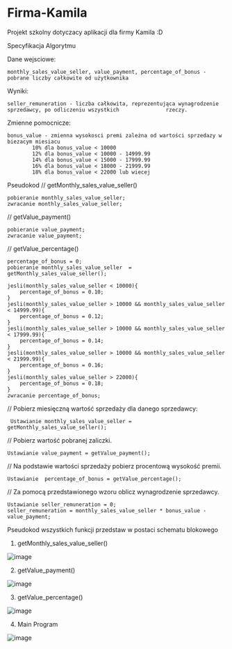 # Firma-Kamila
Projekt szkolny dotyczacy aplikacji dla firmy Kamila :D


Specyfikacja Algorytmu

Dane wejsciowe:

	monthly_sales_value_seller, value_payment, percentage_of_bonus - pobrane liczby całkowite od użytkownika
Wyniki: 

	seller_remuneration - liczba całkowita, reprezentująca wynagrodzenie sprzedawcy, po odliczeniu wszystkich 				rzeczy.
Zmienne pomocnicze:

	bonus_value - zmienna wysokosci premi zależna od wartości sprzedazy w biezacym miesiacu
			10% dla bonus_value < 10000
			12% dla bonus_value < 10000 - 14999.99
			14% dla bonus_value < 15000 - 17999.99
			16% dla bonus_value < 18000 - 21999.99
			18% dla bonus_value < 22000 lub wiecej 




Pseudokod
// getMonthly_sales_value_seller()

	pobieranie monthly_sales_value_seller;
	zwracanie monthly_sales_value_seller;
	
// getValue_payment()

	pobieranie value_payment;
	zwracanie value_payment;

// getValue_percentage()

	percentage_of_bonus = 0;
	pobieranie monthly_sales_value_seller  = getMonthly_sales_value_seller();
 
	jesli(monthly_sales_value_seller < 10000){
		percentage_of_bonus = 0.10;
	}
	jesli(monthly_sales_value_seller > 10000 && monthly_sales_value_seller < 14999.99){
		percentage_of_bonus = 0.12;
	}
	jesli(monthly_sales_value_seller > 10000 && monthly_sales_value_seller < 17999.99){
		percentage_of_bonus = 0.14;
	}
	jesli(monthly_sales_value_seller > 10000 && monthly_sales_value_seller < 21999.99){
		percentage_of_bonus = 0.16;
	}
	jesli(monthly_sales_value_seller > 22000){
		percentage_of_bonus = 0.18;
	}
	zwracanie percentage_of_bonus;
 
// Pobierz miesięczną wartość sprzedaży dla danego sprzedawcy: 

	 Ustawianie monthly_sales_value_seller = getMonthly_sales_value_seller(); 
  
//  Pobierz wartość pobranej zaliczki. 

	Ustawianie value_payment = getValue_payment();
 
// Na podstawie wartości sprzedaży pobierz procentową wysokość premii. 

	Ustawianie  percentage_of_bonus = getValue_percentage();
 
// Za pomocą przedstawionego wzoru oblicz wynagrodzenie sprzedawcy.

	Ustawianie seller_remuneration = 0;
	seller_remuneration = monthly_sales_value_seller * bonus_value - value_payment;



 
Pseudokod wszystkich funkcji przedstaw w postaci schematu blokowego

1.	getMonthly_sales_value_seller()



![image](https://github.com/Bigguizzo/Firma-Kamila/assets/87502153/4cb421e3-0efe-46cb-a347-fd1a3d1fd703)

2.	getValue_payment()




 ![image](https://github.com/Bigguizzo/Firma-Kamila/assets/87502153/76ee61a4-a777-465c-a82a-e40c249c3344)

3.	getValue_percentage()




 ![image](https://github.com/Bigguizzo/Firma-Kamila/assets/87502153/5b93aa40-e692-4eb4-a7c7-d9b08937121b)

4.	Main Program




![image](https://github.com/Bigguizzo/Firma-Kamila/assets/87502153/df9801ec-28d3-4ba3-ad13-41e79cb20ef8)
 


